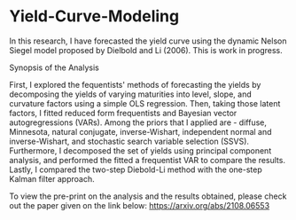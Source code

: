# Yield-Curve-Modeling


In this research, I have forecasted the yield curve using the dynamic Nelson Siegel model proposed by Dielbold and Li (2006). This is work in progress.

Synopsis of the Analysis

First, I explored the fequentists' methods of forecasting the yields by decomposing the yields of varying maturities into level, slope, and curvature factors using a simple OLS regression. Then, taking those latent factors, I fitted  reduced form frequentists and Bayesian vector autogregressions (VARs). Among the priors that I  applied are - diffuse, Minnesota, natural conjugate, inverse-Wishart, independent normal and inverse-Wishart, and stochastic search variable selection (SSVS). 
Furthermore, I decomposed the set of yields using principal component analysis, and performed the fitted a frequentist VAR to compare the results. Lastly, I compared the two-step Diebold-Li method with the one-step Kalman filter approach.

To view the pre-print on the analysis and the results obtained, please check out the paper given on the link below:
https://arxiv.org/abs/2108.06553
